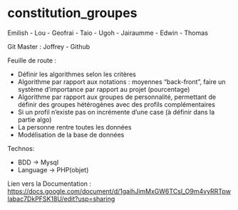 # constitution_groupes
Emilish - Lou - Geofrai - Taio - Ugoh - Jairaumme - Edwin - Thomas


Git Master : Joffrey - Github

Feuille de route :
 - Définir les algorithmes selon les critères
 - Algorithme par rapport aux notations : moyennes “back-front”, faire un système d’importance par rapport au projet (pourcentage)
 - Algorithme par rapport aux groupes de personnalité, permettant de définir des groupes hétérogènes avec des profils complémentaires
 - Si un profil n’existe pas on incrémente d’une case (à définir dans la partie algo)
 - La personne rentre toutes les données
 - Modélisation de la base de données


Technos:
 - BDD -> Mysql
 - Language -> PHP(objet)



Lien vers la Documentation :
 https://docs.google.com/document/d/1gaihJimMxGW6TCsI_O9m4vyRRTpwIabac7DkPFSK18U/edit?usp=sharing
